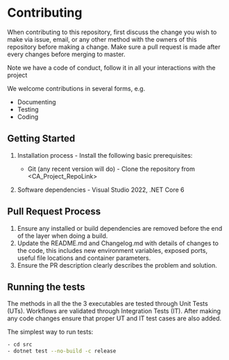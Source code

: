 # Contributing

When contributing to this repository, first discuss the change you wish to make via issue, email, or any other method with the owners of this repository before making a change. Make sure a pull request is made after every changes before merging to master.

Note we have a code of conduct, follow it in all your interactions with the project

We welcome contributions in several forms, e.g.

- Documenting
- Testing
- Coding


## Getting Started
1. Installation process - 
    Install the following basic prerequisites:
    * Git (any recent version will do) -
      Clone the repository from <CA_Project_RepoLink>

2. Software dependencies -
     Visual Studio 2022, .NET Core 6
	
## Pull Request Process

1. Ensure any installed or build dependencies are removed before the end of the layer when doing a build.
2. Update the README.md and Changelog.md with details of changes to the code, this includes new environment variables, exposed ports, useful file locations and container parameters.
3. Ensure the PR description clearly describes the problem and solution.

## Running the tests
The methods in all the the 3 executables are tested through Unit Tests (UTs). 
Workflows are validated through Integration Tests (IT).
After making any code changes ensure that proper UT and IT test cases are also added.

The simplest way to run tests:
```bash
- cd src
- dotnet test --no-build -c release
 ```



